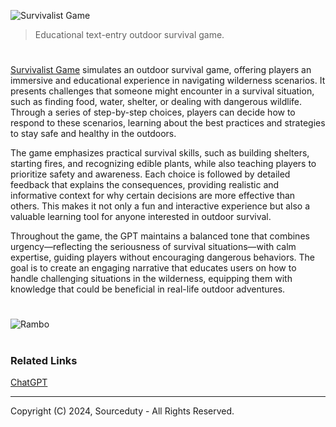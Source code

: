 ![Survivalist Game](https://github.com/user-attachments/assets/dbf16f73-f211-47e5-9fd2-1fc998b858d7)

> Educational text-entry outdoor survival game.

#

[Survivalist Game](https://chatgpt.com/g/g-qC1M8jSHx-survivalist-game) simulates an outdoor survival game, offering players an immersive and educational experience in navigating wilderness scenarios. It presents challenges that someone might encounter in a survival situation, such as finding food, water, shelter, or dealing with dangerous wildlife. Through a series of step-by-step choices, players can decide how to respond to these scenarios, learning about the best practices and strategies to stay safe and healthy in the outdoors.

The game emphasizes practical survival skills, such as building shelters, starting fires, and recognizing edible plants, while also teaching players to prioritize safety and awareness. Each choice is followed by detailed feedback that explains the consequences, providing realistic and informative context for why certain decisions are more effective than others. This makes it not only a fun and interactive experience but also a valuable learning tool for anyone interested in outdoor survival.

Throughout the game, the GPT maintains a balanced tone that combines urgency—reflecting the seriousness of survival situations—with calm expertise, guiding players without encouraging dangerous behaviors. The goal is to create an engaging narrative that educates users on how to handle challenging situations in the wilderness, equipping them with knowledge that could be beneficial in real-life outdoor adventures.

#

![Rambo](https://github.com/user-attachments/assets/7bd3e296-5275-4ab5-a5cf-dda0bc01d674)

#
### Related Links

[ChatGPT](https://github.com/sourceduty/ChatGPT)

***
Copyright (C) 2024, Sourceduty - All Rights Reserved.
